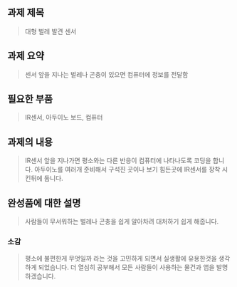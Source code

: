 ## 과제 제목

>대형 벌레 발견 센서

## 과제 요약

>센서 앞을 지나는 벌레나 곤충이 있으면 컴퓨터에 정보를 전달함

## 필요한 부품

>IR센서, 아두이노 보드, 컴퓨터

## 과제의 내용

>IR센서 앞을 지나가면 평소와는 다른 반응이 컴퓨터에 나타나도록 코딩을 합니다.
>아두이노를 여러개 준비해서 구석진 곳이나 보기 힘든곳에 IR센서를 장착 시킨뒤에 둡니다.

## 완성품에 대한 설명

>사람들이 무서워하는 벌레나 곤충을 쉽게 알아차려 대처하기 쉽게 해줍니다.

### 소감

> 평소에 불편한게 무엇일까 라는 것을 고민하게 되면서 실생활에 유용한것을 생각하게 되었습니다. 더 열심히 공부해서 모든 사람들이 사용하는
> 물건과 앱을 발명하겠습니다.
